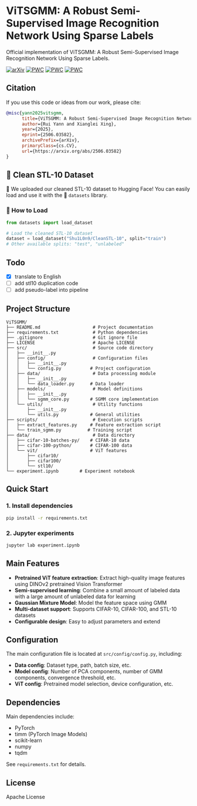 # ViTSGMM: A Robust Semi-Supervised Image Recognition Network Using Sparse Labels

Official implementation of ViTSGMM: A Robust Semi-Supervised Image Recognition Network Using Sparse Labels.

[![arXiv](https://img.shields.io/badge/arXiv-2506.03582-b31b1b.svg)](https://arxiv.org/abs/2506.03582)
[![PWC](https://img.shields.io/endpoint.svg?url=https://paperswithcode.com/badge/vitsgmm-a-robust-semi-supervised-image-1/semi-supervised-image-classification-on-cifar-7)](https://paperswithcode.com/sota/semi-supervised-image-classification-on-cifar-7?p=vitsgmm-a-robust-semi-supervised-image-1)
[![PWC](https://img.shields.io/endpoint.svg?url=https://paperswithcode.com/badge/vitsgmm-a-robust-semi-supervised-image-1/semi-supervised-image-classification-on-stl-3)](https://paperswithcode.com/sota/semi-supervised-image-classification-on-stl-3?p=vitsgmm-a-robust-semi-supervised-image-1)
[![PWC](https://img.shields.io/endpoint.svg?url=https://paperswithcode.com/badge/vitsgmm-a-robust-semi-supervised-image-1/semi-supervised-image-classification-on-cifar-8)](https://paperswithcode.com/sota/semi-supervised-image-classification-on-cifar-8?p=vitsgmm-a-robust-semi-supervised-image-1)

## Citation

If you use this code or ideas from our work, please cite:

```bibtex
@misc{yann2025vitsgmm,
      title={ViTSGMM: A Robust Semi-Supervised Image Recognition Network Using Sparse Labels},
      author={Rui Yann and Xianglei Xing},
      year={2025},
      eprint={2506.03582},
      archivePrefix={arXiv},
      primaryClass={cs.CV},
      url={https://arxiv.org/abs/2506.03582}
}
```

## 🧼 Clean STL-10 Dataset

🎉 We uploaded our cleaned STL-10 dataset to Hugging Face! You can easily load and use it with the 🤗 `datasets` library.

### 🔧 How to Load

```python
from datasets import load_dataset

# Load the cleaned STL-10 dataset
dataset = load_dataset("Shu1L0n9/CleanSTL-10", split="train")
# Other available splits: "test", "unlabeled"
```

## Todo

- [x] translate to English
- [ ] add stl10 duplication code
- [ ] add pseudo-label into pipeline

## Project Structure

```
ViTSGMM/
├── README.md                    # Project documentation
├── requirements.txt             # Python dependencies
├── .gitignore                   # Git ignore file
├── LICENSE                      # Apache LICENSE
├── src/                         # Source code directory
│   ├── __init__.py
│   ├── config/                  # Configuration files
│   │   ├── __init__.py
│   │   └── config.py           # Project configuration
│   ├── data/                    # Data processing module
│   │   ├── __init__.py
│   │   └── data_loader.py      # Data loader
│   ├── models/                  # Model definitions
│   │   ├── __init__.py
│   │   └── sgmm_core.py        # SGMM core implementation
│   └── utils/                   # Utility functions
│       ├── __init__.py
│       └── utils.py            # General utilities
├── scripts/                     # Execution scripts
│   ├── extract_features.py     # Feature extraction script
│   └── train_sgmm.py          # Training script
├── data/                        # Data directory
│   ├── cifar-10-batches-py/    # CIFAR-10 data
│   ├── cifar-100-python/       # CIFAR-100 data
│   └── vit/                    # ViT features
│       ├── cifar10/
│       ├── cifar100/
│       └── stl10/
└── experiment.ipynb        # Experiment notebook
```

## Quick Start

### 1. Install dependencies

```bash
pip install -r requirements.txt
```


### 2. Jupyter experiments

```bash
jupyter lab experiment.ipynb
```

## Main Features

- **Pretrained ViT feature extraction**: Extract high-quality image features using DINOv2 pretrained Vision Transformer
- **Semi-supervised learning**: Combine a small amount of labeled data with a large amount of unlabeled data for learning
- **Gaussian Mixture Model**: Model the feature space using GMM
- **Multi-dataset support**: Supports CIFAR-10, CIFAR-100, and STL-10 datasets
- **Configurable design**: Easy to adjust parameters and extend

## Configuration

The main configuration file is located at `src/config/config.py`, including:

- **Data config**: Dataset type, path, batch size, etc.
- **Model config**: Number of PCA components, number of GMM components, convergence threshold, etc.
- **ViT config**: Pretrained model selection, device configuration, etc.

## Dependencies

Main dependencies include:

- PyTorch
- timm (PyTorch Image Models)
- scikit-learn
- numpy
- tqdm

See `requirements.txt` for details.

## License

Apache License
